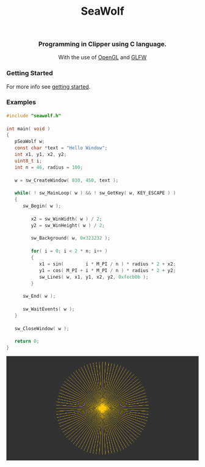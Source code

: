 <div align="center">
   <h1 align="center">SeaWolf</h1>
   <br />
   <h3 align="center">Programming in Clipper using C language.</h3>
   <p align="center">
      With the use of
      <a href="https://www.khronos.org/opengl">OpenGL</a>
      and
      <a href="https://www.glfw.org/">GLFW</a>
   </p>
</div>

### Getting Started

For more info see [getting started](examples/README.md).

### Examples

``` c
#include "seawolf.h"

int main( void )
{
   pSeaWolf w;
   const char *text = "Hello Window";
   int x1, y1, x2, y2;
   uint8_t i;
   int n = 46, radius = 100;

   w = sw_CreateWindow( 830, 450, text );

   while( ! sw_MainLoop( w ) && ! sw_GetKey( w, KEY_ESCAPE ) )
   {
      sw_Begin( w );

         x2 = sw_WinWidth( w ) / 2;
         y2 = sw_WinHeight( w ) / 2;

         sw_Background( w, 0x323232 );

         for( i = 0; i < 2 * n; i++ )
         {
            x1 = sin(        i * M_PI / n ) * radius * 2 + x2;
            y1 = cos( M_PI + i * M_PI / n ) * radius * 2 + y2;
            sw_Lines( w, x1, y1, x2, y2, 0xfecb0b );
         }

      sw_End( w );

      sw_WaitEvents( w );
   }

   sw_CloseWindow( w );

   return 0;
}
```
![Main](examples/main/main.png)
